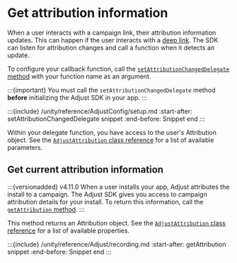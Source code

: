 # Get attribution information

When a user interacts with a campaign link, their attribution information updates. This can happen if the user interacts with a [deep link](https://help.adjust.com/en/article/deep-links). The SDK can listen for attribution changes and call a function when it detects an update.

To configure your callback function, call the [`setAttributionChangedDelegate` method](#unity-setattributionchangeddelegate-invocation) with your function name as an argument.

:::{important}
You must call the `setAttributionChangedDelegate` method **before** initializing the Adjust SDK in your app.
:::

:::{include} /unity/reference/AdjustConfig/setup.md
:start-after: setAttributionChangedDelegate snippet
:end-before: Snippet end
:::

Within your delegate function, you have access to the user's Attribution object. See the [`AdjustAttribution` class reference](/unity/reference/AdjustAttribution.md) for a list of available parameters.

## Get current attribution information

:::{versionadded} v4.11.0
When a user installs your app, Adjust attributes the install to a campaign. The Adjust SDK gives you access to campaign attribution details for your install. To return this information, call the [`getAttribution` method](#unity-getattribution-invocation).
:::

This method returns an Attribution object. See the [`AdjustAttribution` class reference](/unity/reference/AdjustAttribution.md) for a list of available properties.

:::{include} /unity/reference/Adjust/recording.md
:start-after: getAttribution snippet
:end-before: Snippet end
:::
